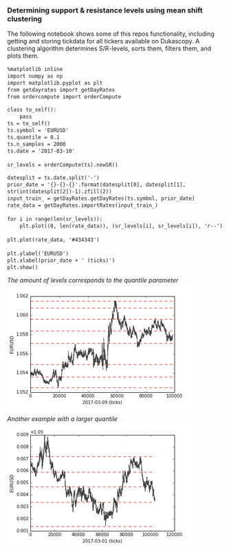 ### Determining support & resistance levels using mean shift clustering
The following notebook shows some of this repos functionality,
including getting and storing tickdata for all tickers available on Dukascopy. A clustering algorithm determines S/R-levels, sorts them, filters them, and
plots them.

```{.python .input  n=10}
%matplotlib inline
import numpy as np
import matplotlib.pyplot as plt
from getdayrates import getDayRates
from ordercompute import orderCompute
```

```{.python .input  n=2}
class to_self():
    pass
ts = to_self()
ts.symbol = 'EURUSD'
ts.quantile = 0.1
ts.n_samples = 2000
ts.date = '2017-03-10'

sr_levels = orderCompute(ts).newSR()
```

```{.python .input  n=25}
datesplit = ts.date.split('-')
prior_date = '{}-{}-{}'.format(datesplit[0], datesplit[1], str(int(datesplit[2])-1).zfill(2))
input_train_ = getDayRates.getDayRates(ts.symbol, prior_date)
rate_data = getDayRates.importRates(input_train_)

for i in range(len(sr_levels)):
    plt.plot((0, len(rate_data)), (sr_levels[i], sr_levels[i]), 'r--')

plt.plot(rate_data, '#434343')

plt.ylabel('EURUSD')
plt.xlabel(prior_date + ' (ticks)')
plt.show()
```
*The amount of levels corresponds to the quantile parameter*  
![The amount of levels corresponds to the quantile parameter](data/visualization/SRplot.png)  
  
*Another example with a larger quantile*  
![Another example with a larger quantile](data/visualization/srplot_2017-03-01.png)  
